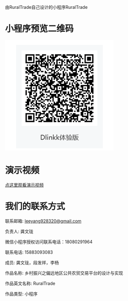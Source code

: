 由RuralTrade自己设计的小程序RuralTrade

# [](#header-1)小程序预览二维码

![qrcode.png](qrcode.png)

# [](#header-1)演示视频

[点这里观看演示视频](https://www.bilibili.com/video/BV1Bm411Z7ug)

# [](#header-1)我们的联系方式

联系邮箱: leeyang928320@gmail.com

负责人: 龚文珑

微信小程序授权访问联系电话：18080291964

联系电话: 15883093083

成员: 龚文珑，段发祥，李杨

作品名称: 乡村振兴之偏远地区公共农贸交易平台的设计与实现

作品英文名称: RuralTrade

作品类型: 小程序
